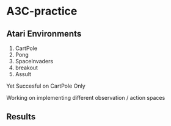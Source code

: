# A3C-practice



## Atari Environments

1. CartPole
2. Pong
3. SpaceInvaders 
4. breakout
5. Assult

Yet Succesful on CartPole Only

Working on implementing different observation / action spaces


## Results
